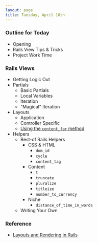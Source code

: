 ```yaml
---
layout: page
title: Tuesday, April 10th
---
```


### Outline for Today

* Opening
* Rails View Tips & Tricks
* Project Work Time

### Rails Views

* Getting Logic Out
* Partials
  * Basic Partials
  * Local Variables
  * Iteration
  * "Magical" Iteration
* Layouts
  * Application
  * Controller Specific
  * [Using the `content_for` method](http://guides.rubyonrails.org/layouts_and_rendering.html#using-the-content_for-method)
* Helpers
  * Best-of Rails Helpers
    * CSS & HTML
      * `dom_id`
      * `cycle`
      * `content_tag`
    * Content
      * `t`
      * `truncate`
      * `pluralize`
      * `titleize`
      * `number_to_currency`    
    * Niche
      * `distance_of_time_in_words`
  * Writing Your Own

### Reference

* [Layouts and Rendering in Rails](http://guides.rubyonrails.org/layouts_and_rendering.html)
